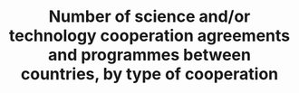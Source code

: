 ---
title: >-
  Number  of  science  and/or  technology  cooperation  agreements  and  programmes  between  countries,  by  type  of  cooperation
permalink: /17-6-1/
sdg_goal: 17
layout: indicator
indicator: 17.6.1
indicator_variable: null
graph: null
graph_type_description: null
graph_status_notes: Policy  Judgement
variable_description: null
variable_notes: null
un_designated_tier: '3'
un_custodial_agency: UNESCO-UIS
target_id: '17.6'
has_metadata: false
goal_meta_link: 'http://unstats.un.org/sdgs/files/metadata-compilation/Metadata-Goal-17.pdf'
goal_meta_link_page: 12
indicator_name: >-
  Number  of  science  and/or  technology  cooperation  agreements  and  programmes  between  countries,  by  type  of  cooperation
target: >-
  Enhance  North-South,  South-South  and  triangular  regional  and  international  cooperation  on  and  access  to  science,  technology  and  innovation  and  enhance  knowledge  sharing  on  mutually  agreed  terms,  including  through  improved  coordination  among  existing  mechanisms,  in  particular  at  the  United  Nations  level,  and  through  a  global  technology  facilitation  mechanism.
source_title: null
source_notes: null
published: true  

---